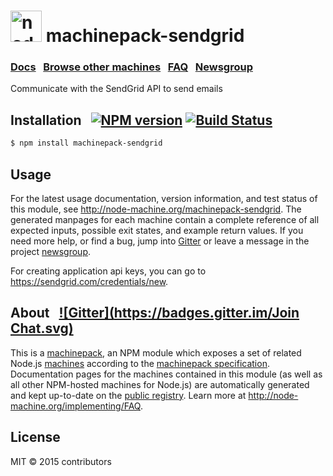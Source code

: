 
<h1>
  <a href="http://node-machine.org" title="Node-Machine public registry"><img alt="node-machine logo" title="Node-Machine Project" src="http://node-machine.org/images/machine-anthropomorph-for-white-bg.png" width="50" /></a>
  machinepack-sendgrid
</h1>

### [Docs](http://node-machine.org/machinepack-sendgrid) &nbsp; [Browse other machines](http://node-machine.org/machinepacks) &nbsp;  [FAQ](http://node-machine.org/implementing/FAQ)  &nbsp;  [Newsgroup](https://groups.google.com/forum/?hl=en#!forum/node-machine)

Communicate with the SendGrid API to send emails


## Installation &nbsp; [![NPM version](https://badge.fury.io/js/machinepack-sendgrid.svg)](http://badge.fury.io/js/machinepack-sendgrid) [![Build Status](https://travis-ci.org/mikermcneil/machinepack-sendgrid.png?branch=master)](https://travis-ci.org/mikermcneil/machinepack-sendgrid)

```sh
$ npm install machinepack-sendgrid
```

## Usage

For the latest usage documentation, version information, and test status of this module, see <a href="http://node-machine.org/machinepack-sendgrid" title="Communicate with the SendGrid API to send emails (for node.js)">http://node-machine.org/machinepack-sendgrid</a>.  The generated manpages for each machine contain a complete reference of all expected inputs, possible exit states, and example return values.  If you need more help, or find a bug, jump into [Gitter](https://gitter.im/node-machine/general) or leave a message in the project [newsgroup](https://groups.google.com/forum/?hl=en#!forum/node-machine).

For creating application api keys, you can go to https://sendgrid.com/credentials/new.

## About  &nbsp; [![Gitter](https://badges.gitter.im/Join Chat.svg)](https://gitter.im/node-machine/general?utm_source=badge&utm_medium=badge&utm_campaign=pr-badge&utm_content=badge)

This is a [machinepack](http://node-machine.org/machinepacks), an NPM module which exposes a set of related Node.js [machines](http://node-machine.org/spec/machine) according to the [machinepack specification](http://node-machine.org/spec/machinepack).
Documentation pages for the machines contained in this module (as well as all other NPM-hosted machines for Node.js) are automatically generated and kept up-to-date on the <a href="http://node-machine.org" title="Public machine registry for Node.js">public registry</a>.
Learn more at <a href="http://node-machine.org/implementing/FAQ" title="Machine Project FAQ (for implementors)">http://node-machine.org/implementing/FAQ</a>.

## License

MIT &copy; 2015 contributors

